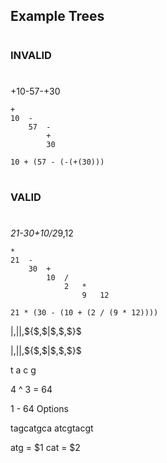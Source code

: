 ## Example Trees

#
### INVALID
#
+10-57-+30


```
+
10  -
    57  -
        +
        30

10 + (57 - (-(+(30)))
```

#
### VALID
#
*21-30+10/2*9,12

```
*
21  -
    30  +
        10  /
            2   *
                9   12

21 * (30 - (10 + (2 / (9 * 12))))
```


|$,$|$|$,${$,$|$,$,$}$

|$,$|$|$,${$,$|$,$,$}$

t a
c g

4 ^ 3 = 64

1 - 64 Options

tagcatgca
atcgtacgt

atg = $1
cat = $2



